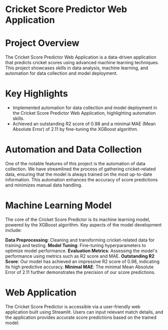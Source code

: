 # Cricket Score Predictor Web Application

# Project Overview
The Cricket Score Predictor Web Application is a data-driven application that predicts cricket scores using advanced machine learning techniques. This project showcases skills in data analysis, machine learning, and automation for data collection and model deployment.

# Key Highlights
- Implemented automation for data collection and model deployment in the Cricket Score Predictor Web Application, highlighting automation skills.
- Achieved an outstanding R2 score of 0.98 and a minimal MAE (Mean Absolute Error) of 2.11 by fine-tuning the XGBoost algorithm.

# Automation and Data Collection
One of the notable features of this project is the automation of data collection. We have streamlined the process of gathering cricket-related data, ensuring that the model is always trained on the most up-to-date information. This automation enhances the accuracy of score predictions and minimizes manual data handling.

# Machine Learning Model
The core of the Cricket Score Predictor is its machine learning model, powered by the XGBoost algorithm. Key aspects of the model development include:

**Data Preprocessing**: Cleaning and transforming cricket-related data for training and testing.
**Model Tuning**: Fine-tuning hyperparameters to optimize model performance.
**Evaluation Metrics**: Assessing the model's performance using metrics such as R2 score and MAE.
**Outstanding R2 Score**: Our model has achieved an impressive R2 score of 0.98, indicating its high predictive accuracy.
**Minimal MAE**: The minimal Mean Absolute Error of 2.11 further demonstrates the precision of our score predictions.

# Web Application
The Cricket Score Predictor is accessible via a user-friendly web application built using Streamlit. Users can input relevant match details, and the application provides accurate score predictions based on the trained model.
